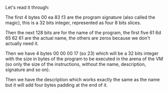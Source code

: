 Let's read it through:

The first 4 bytes 00 ea 83 f3 are the program signature (also called the magic), this is a 32 bits integer, represented as four 8 bits slices.

Then the next 128 bits are for the name of the program, the first five 61 6d 65 62 61 are the actual name, the others are zeros because we don't actually need it.

Then we have 4 bytes 00 00 00 17 (so 23) which will be a 32 bits integer with the size in bytes of the program to be executed in the arena of the VM (so only the size of the instructions, without the name, description, signature and so on).

Then we have the description which works exactly the same as the name but it will add four bytes padding at the end of it.

